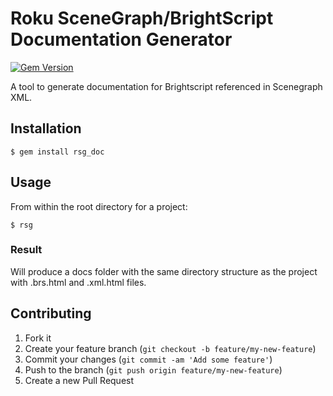 # Roku SceneGraph/BrightScript Documentation Generator

[![Gem Version](https://badge.fury.io/rb/rsg_doc.svg)](https://badge.fury.io/rb/rsg_doc)

A tool to generate documentation for Brightscript referenced in Scenegraph XML.

## Installation

    $ gem install rsg_doc

## Usage

From within the root directory for a project:

    $ rsg

### Result

Will produce a docs folder with the same directory structure as the project with .brs.html and .xml.html files.

## Contributing

1. Fork it
2. Create your feature branch (`git checkout -b feature/my-new-feature`)
3. Commit your changes (`git commit -am 'Add some feature'`)
4. Push to the branch (`git push origin feature/my-new-feature`)
5. Create a new Pull Request